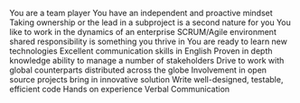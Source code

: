 You are a team player
You have an independent and proactive mindset
Taking ownership or the lead in a subproject is a second nature for you
You like to work in the dynamics of an enterprise SCRUM/Agile environment
shared responsibility is something you thrive in
You are ready to learn new technologies
Excellent communication skills in English
Proven in depth knowledge
ability to manage a number of stakeholders
Drive to work with global counterparts distributed across the globe
Involvement in open source projects
bring in innovative solution
Write well-designed, testable, efficient code
Hands on experience
Verbal Communication




